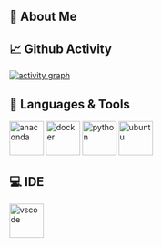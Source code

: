 <link rel="stylesheet" type='text/css' href="https://cdn.jsdelivr.net/gh/devicons/devicon@latest/devicon.min.css" />

## 👋 About Me


          
<!--
**CharlesKeeling65/CharlesKeeling65** is a ✨ _special_ ✨ repository because its `README.md` (this file) appears on your GitHub profile.

Here are some ideas to get you started:

- 🔭 I’m currently working on ...
- 🌱 I’m currently learning ...
- 👯 I’m looking to collaborate on ...
- 🤔 I’m looking for help with ...
- 💬 Ask me about ...
- 📫 How to reach me: ...
- 😄 Pronouns: ...
- ⚡ Fun fact: ...
-->
## 📈 Github Activity
[![activity graph](https://github-readme-activity-graph.vercel.app/graph?username=CharlesKeeling65&theme=merko&custom_title=CharlesKeeling65%20Activity&hide_border=true&point=FFFFFF&days=50)](https://github.com/CharlesKeeling65)

## 👾 Languages & Tools

<p align="left">
<!-- ********** A ********** -->
          <a herf="https://www.anaconda.com" target="_black"><img src="https://www.anaconda.com/wp-content/uploads/2022/12/anaconda_secondary_logo.svg" alt="anaconda" height="60"></a>    
<!-- ********** B ********** -->
<!-- ********** C ********** -->
<!-- ********** D ********** -->
          <a herf="https://www.docker.com" target="_black"><img src="https://cdn.jsdelivr.net/gh/devicons/devicon@latest/icons/docker/docker-original-wordmark.svg" alt="docker" height="60"></a>
<!-- ********** E ********** -->
<!-- ********** F ********** -->
<!-- ********** G ********** -->
<!-- ********** H ********** -->
<!-- ********** I ********** -->
<!-- ********** J ********** -->
<!-- ********** K ********** -->
<!-- ********** L ********** -->
<!-- ********** M ********** -->
<!-- ********** N ********** -->
<!-- ********** O ********** -->
<!-- ********** P ********** -->
          <a herf="https://www.python.org" target="_black"><img src="https://www.vectorlogo.zone/logos/python/python-vertical.svg" alt="python" height="60"></a>
<!-- ********** Q ********** -->
<!-- ********** R ********** -->
<!-- ********** S ********** -->
<!-- ********** T ********** -->
<!-- ********** U ********** -->
          <a herf="https://ubuntu.com" target="_black"><img src="https://www.vectorlogo.zone/logos/ubuntu/ubuntu-ar21.svg" alt="ubuntu" height="60"></a>
<!-- ********** V ********** -->
<!-- ********** W ********** -->
<!-- ********** X ********** -->
<!-- ********** Y ********** -->
<!-- ********** Z ********** -->
</p>

## 💻 IDE
<p>
<a href="https://code.visualstudio.com/" target="_blank"> <img src="https://cdn.jsdelivr.net/gh/devicons/devicon@latest/icons/vscode/vscode-original.svg" alt="vscode" height="60"/> </a>
</p>

          
          
          
